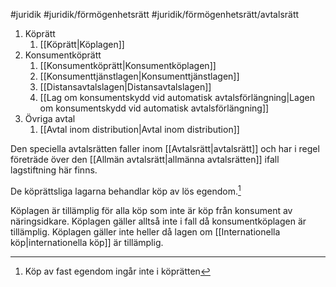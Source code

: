 #juridik #juridik/förmögenhetsrätt #juridik/förmögenhetsrätt/avtalsrätt 

1. Köprätt
	1. [[Köprätt|Köplagen]]
2. Konsumentköprätt
	1. [[Konsumentköprätt|Konsumentköplagen]]
	2. [[Konsumenttjänstlagen|Konsumenttjänstlagen]]
	3. [[Distansavtalslagen|Distansavtalslagen]]
	4. [[Lag om konsumentskydd vid automatisk avtalsförlängning|Lagen om konsumentskydd vid automatisk avtalsförlängning]]
3. Övriga avtal
	1. [[Avtal inom distribution|Avtal inom distribution]]

Den speciella avtalsrätten faller inom [[Avtalsrätt|avtalsrätt]] och har i regel företräde över den [[Allmän avtalsrätt|allmänna avtalsrätten]] ifall lagstiftning här finns.

De köprättsliga lagarna behandlar köp av lös egendom.[^1]

Köplagen är tillämplig för alla köp som inte är köp från konsument av näringsidkare. Köplagen gäller alltså inte i fall då konsumentköplagen är tillämplig. Köplagen gäller inte heller då lagen om [[Internationella köp|internationella köp]] är tillämplig.

[^1]: Köp av fast egendom ingår inte i köprätten